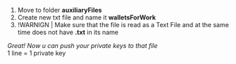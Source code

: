 1. Move to folder **auxiliaryFiles**  
2. Create new txt file and name it **walletsForWork**
3. !WARNIGN | Make sure that the file is read as a Text File and at the same time does not have **.txt** in its name
  
*Great! Now u can push your private keys to that file*  
1 line = 1 private key
